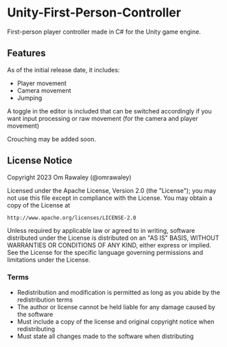 # Unity-First-Person-Controller
First-person player controller made in C# for the Unity game engine.

## Features
As of the initial release date, it includes:

- Player movement
- Camera movement
- Jumping

A toggle in the editor is included that can be switched accordingly if you want input processing or raw movement (for the camera and player movement)

Crouching may be added soon.

## License Notice
Copyright 2023 Om Rawaley (@omrawaley)

Licensed under the Apache License, Version 2.0 (the "License");
you may not use this file except in compliance with the License.
You may obtain a copy of the License at

    http://www.apache.org/licenses/LICENSE-2.0

Unless required by applicable law or agreed to in writing, software
distributed under the License is distributed on an "AS IS" BASIS,
WITHOUT WARRANTIES OR CONDITIONS OF ANY KIND, either express or implied.
See the License for the specific language governing permissions and
limitations under the License.

### Terms
- Redistribution and modification is permitted as long as you abide by the redistribution terms
- The author or license cannot be held liable for any damage caused by the software
- Must include a copy of the license and original copyright notice when redistributing
- Must state all changes made to the software when distributing

